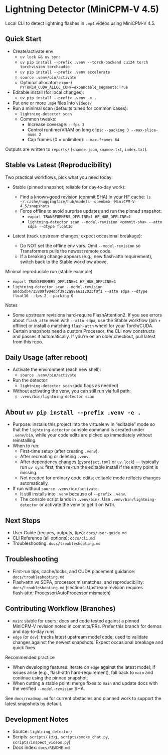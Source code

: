 # Lightning Detector (MiniCPM‑V 4.5)

Local CLI to detect lightning flashes in `.mp4` videos using MiniCPM‑V 4.5.

## Quick Start

- Create/activate env
  - `uv lock && uv sync`
  - `uv pip install --prefix .venv --torch-backend cu124 torch torchvision torchaudio`
  - `uv pip install --prefix .venv accelerate`
  - `source .venv/bin/activate`
  - Optional allocator: `export PYTORCH_CUDA_ALLOC_CONF=expandable_segments:True`
- Editable install (for local changes):
  - `uv pip install --prefix .venv -e .`
- Put one or more `.mp4` files into `videos/`
- Run a minimal scan (defaults tuned for common cases):
  - `lightning-detector scan`
  - Common tweaks:
    - Increase coverage: `--fps 3`
    - Control runtime/VRAM on long clips: `--packing 3 --max-slice-nums 2`
    - Cap frames (0 = unlimited): `--max-frames 64`

Outputs are written to `reports/` (`<name>.json`, `<name>.txt`, `index.txt`).

## Stable vs Latest (Reproducibility)

Two practical workflows, pick what you need today:

- Stable (pinned snapshot; reliable for day‑to‑day work):
  - Find a known‑good revision (commit SHA) in your HF cache: `ls ~/.cache/huggingface/hub/models--openbmb--MiniCPM-V-4_5/snapshots`
  - Force offline to avoid surprise updates and run the pinned snapshot:
    - `export TRANSFORMERS_OFFLINE=1 HF_HUB_OFFLINE=1`
    - `lightning-detector scan --model-revision <commit-sha> --attn sdpa --dtype float16`

- Latest (track upstream changes; expect occasional breakage):
  - Do NOT set the offline env vars. Omit `--model-revision` so Transformers pulls the newest remote code.
  - If a breaking change appears (e.g., new flash‑attn requirement), switch back to the Stable workflow above.

Minimal reproducible run (stable example)

- `export TRANSFORMERS_OFFLINE=1 HF_HUB_OFFLINE=1`
- `lightning-detector scan --model-revision a8dd5db4715809f904dbf39c2a98a6112033f0f1 --attn sdpa --dtype float16 --fps 2 --packing 0`

Notes

- Some upstream revisions hard‑require FlashAttention2. If you see errors about `flash_attn` even with `--attn sdpa`, use the Stable workflow (pin + offline) or install a matching `flash-attn` wheel for your Torch/CUDA.
- Certain snapshots need a custom Processor; the CLI now constructs and passes it automatically. If you’re on an older checkout, pull latest from this repo.

## Daily Usage (after reboot)

- Activate the environment (each new shell):
  - `source .venv/bin/activate`
- Run the detector:
  - `lightning-detector scan` (add flags as needed)
- Without activating the venv, you can still run via full path:
  - `.venv/bin/lightning-detector scan`

## About `uv pip install --prefix .venv -e .`

- Purpose: installs this project into the virtualenv in “editable” mode so that the `lightning-detector` console command is created under `.venv/bin`, while your code edits are picked up immediately without reinstalling.
- When to run:
  - First-time setup (after creating `.venv`).
  - After recreating or deleting `.venv`.
  - After dependency changes (`pyproject.toml` or `uv.lock`) — typically run `uv sync` first, then re-run the editable install if the entry point is missing.
  - Not needed for ordinary code edits; editable mode reflects changes automatically.
- If run without `source .venv/bin/activate`:
  - It still installs into `.venv` because of `--prefix .venv`.
  - The console script lands in `.venv/bin/`. Use `.venv/bin/lightning-detector` or activate the venv to get it on `PATH`.

## Next Steps

- User Guide (recipes, outputs, tips): `docs/user-guide.md`
- CLI Reference (all options): `docs/cli.md`
- Troubleshooting: `docs/troubleshooting.md`

## Troubleshooting

- First‑run tips, cache/locks, and CUDA placement guidance: `docs/troubleshooting.md`
- Flash‑attn vs SDPA, processor mismatches, and reproducibility: `docs/troubleshooting.md` (sections: Upstream revision requires flash‑attn; Processor/AutoProcessor mismatch)

## Contributing Workflow (Branches)

- `main`: stable for users; docs and code tested against a pinned MiniCPM‑V revision noted in commits/PRs. Prefer this branch for demos and day‑to‑day runs.
- `edge` (or `dev`): tracks latest upstream model code; used to validate changes against the newest snapshots. Expect occasional breakage and quick fixes.

Recommended practice

- When developing features: iterate on `edge` against the latest model; if issues arise (e.g., flash‑attn hard‑requirement), fall back to `main` and continue using the pinned snapshot.
- When cutting a stable point: merge fixes to `main` and update docs with the verified `--model-revision` SHA.

See `docs/roadmap.md` for current obstacles and planned work to support the latest snapshots by default.

## Development Notes

- Source: `lightning_detector/`
- Scripts: `scripts/` (e.g., `scripts/smoke_chat.py`, `scripts/inspect_videos.py`)
- Docs index: `docs/README.md`
